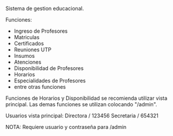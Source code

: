 Sistema de gestion educacional.

Funciones:
  - Ingreso de Profesores
  - Matriculas
  - Certificados
  - Reuniones UTP
  - Insumos
  - Atenciones
  - Disponibilidad de Profesores
  - Horarios
  - Especialidades de Profesores
  - entre otras funciones

Funciones de Horarios y Disponibilidad se recomienda utilizar vista principal. Las demas funciones se utilizan colocando "/admin".

Usuarios vista principal: Directora / 123456      Secretaria / 654321

NOTA: Requiere usuario y contraseña para /admin
